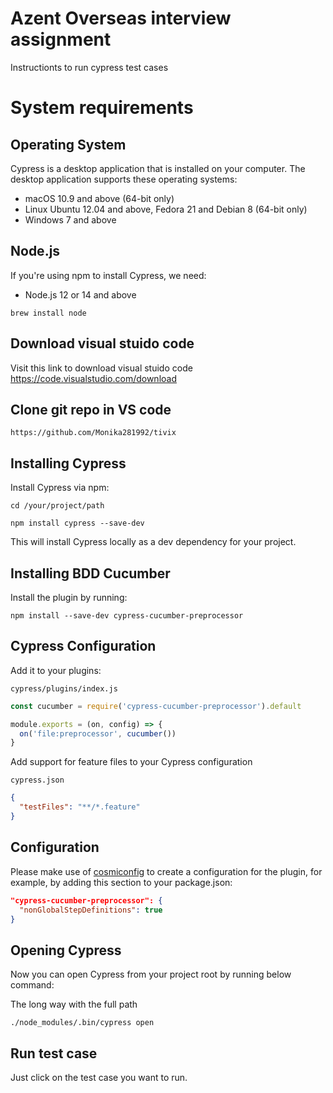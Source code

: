 # Azent Overseas interview assignment

Instructionts to run cypress test cases

# System requirements
 
## Operating System

Cypress is a desktop application that is installed on your computer. The desktop application supports these operating systems:

- macOS 10.9 and above (64-bit only)
- Linux Ubuntu 12.04 and above, Fedora 21 and Debian 8 (64-bit only)
- Windows 7 and above

## Node.js

If you're using npm to install Cypress, we need:

- Node.js 12 or 14 and above

```shell
brew install node
```

## Download visual stuido code 
Visit this link to download visual stuido code https://code.visualstudio.com/download 

## Clone git repo in VS code

```shell
https://github.com/Monika281992/tivix
```

## Installing Cypress
 
Install Cypress via npm:

```shell
cd /your/project/path
```

```shell
npm install cypress --save-dev
```
This will install Cypress locally as a dev dependency for your project.

## Installing BDD Cucumber

Install the plugin by running:

```shell
npm install --save-dev cypress-cucumber-preprocessor
```

## Cypress Configuration

Add it to your plugins:

`cypress/plugins/index.js`

```javascript
const cucumber = require('cypress-cucumber-preprocessor').default

module.exports = (on, config) => {
  on('file:preprocessor', cucumber())
}
```

Add support for feature files to your Cypress configuration

`cypress.json`

```json
{
  "testFiles": "**/*.feature"
}
```
## Configuration

Please make use of [cosmiconfig](https://github.com/davidtheclark/cosmiconfig) to create a configuration for the plugin, for example, by adding this section to your package.json:

```json
"cypress-cucumber-preprocessor": {
  "nonGlobalStepDefinitions": true
}
```


## Opening Cypress

Now you can open Cypress from your project root by running below command:

The long way with the full path


```shell
./node_modules/.bin/cypress open
```
## Run test case

Just click on the test case you want to run.



